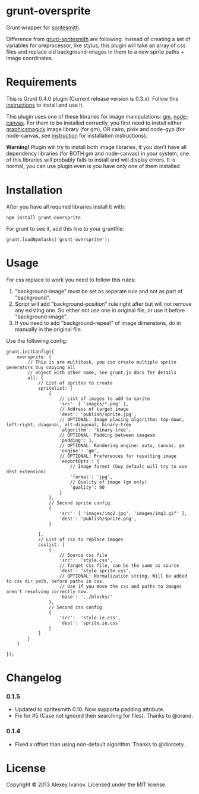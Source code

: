 grunt-oversprite
================

Grunt wrapper for [spritesmith](https://github.com/Ensighten/spritesmith).

Difference from [grunt-spritesmith](https://github.com/Ensighten/grunt-spritesmith) are following: Instead of creating a set of variables for preprocessor, like stylus, this plugin will take an array of css files and replace old background-images in them to a new sprite paths + image coordinates.



Requirements
============

This is Grunt 0.4.0 plugin (Current release version is 0.3.x). Follow this [instructions](https://github.com/gruntjs/grunt/wiki/Getting-started) to install and use it.

This plugin uses one of these libraries for image manipulations: [gm](https://github.com/aheckmann/gm), [node-canvas](https://github.com/LearnBoost/node-canvas). For them to be installed correctly, you first need to install either [graphicsmagick](http://www.graphicsmagick.org/) image library (for gm), OR cairo, pixiv and node-gyp (for node-canvas, see [instruction](https://github.com/LearnBoost/node-canvas/wiki/_pages) for installation instructions).

**Warning!** Plugin will try to install both image libraries, if you don't have all dependency libraries (for BOTH gm and node-canvas) in your system, one of this libraries will probably fails to install and will display errors. It is normal, you can use plugin even is you have only one of them installed.

Installation
============

After you have all required libraries install it with:

    npm install grunt-oversprite


For grunt to see it, add this line to your gruntfile:

    grunt.loadNpmTasks('grunt-oversprite');


Usage
=====

For css replace to work you need to follow this rules:

  1. "background-image" must be set as separate rule and not as part of "background".
  2. Script will add "background-position" rule right after but will not remove any existing one. So either not use one in original file, or use it before "background-image".
  3. If you need to add "background-repeat" of image dimensions, do in manually in the original file.

Use the following config:

    grunt.initConfig({
        oversprite: {
            // This is are multitask, you can create multiple sprite generators buy copying all 
            // object with other name, see grunt.js docs for details
            all: {
                // List of sprites to create
                spritelist: [
                    {
                        // List of images to add to sprite
                        'src': [ 'images/*.png' ],
                        // Address of target image
                        'dest': 'publish/sprite.jpg',
                        // OPTIONAL: Image placing algorithm: top-down, left-right, diagonal, alt-diagonal, binary-tree
                        'algorithm': 'binary-tree',
                        // OPTIONAL: Padding between imagesm
                        'padding': 1,
                        // OPTIONAL: Rendering engine: auto, canvas, gm
                        'engine': 'gm',
                        // OPTIONAL: Preferences for resulting image
                        'exportOpts': {
                            // Image formst (buy default will try to use dest extension)
                            'format': 'jpg',
                            // Quality of image (gm only)
                            'quality': 90
                        }
                    },
                    // Second sprite config
                    {
                        'src': [ 'images/img2.jpg', 'images/img3.gif' ],
                        'dest': 'publish/sprite.png',
                    }

                ],
                // List of css to replace images
                csslist: [
                    {
                        // Source css file
                        'src':  'style.css',
                        // Target css file, can be the same as source
                        'dest': 'style.sprite.css',
                        // OPTIONAL: Normalization string. Will be added to css dir path, before paths in css. 
                        // Use if you move the css and paths to images aren't resolving correctly now.
                        'base': '../blocks/'
                    },
                    // Second css config
                    {
                        'src':  'style.ie.css',
                        'dest': 'sprite.ie.css'
                    }
                ]
            }
        }

    });

Changelog
=========

### 0.1.5
  - Updated to spritesmith 0.10. Now supporta padding attribute.
  - Fix for #5 (Case not ignored then searching for files). Thanks to @orand.

### 0.1.4
  - Fixed x offset than using non-default algorithm. Thanks to @diorcety .

License
=======

Copyright © 2013 Alexey Ivanov. Licensed under the MIT license.
